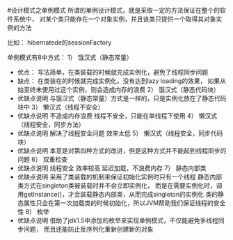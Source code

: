 #设计模式之单例模式
所谓的单例设计模式，就是采取一定的方法保证在整个的软件系统中，
对某个类只能存在一个对象实例，并且该类只提供一个取得其对象实例的方法

比如：
    hibernatede的sessionFactory
    
单例模式有8中方式：
1） 饿汉式（静态常量）
- 优点：
    写法简单，在类装载的时候就完成实例化，避免了线程同步问题
- 缺点：
    在类装在的时候就完成实例化，没有达到lazy loading的效果，
    如果从始至终未使用过这个实例，则会造成内存的浪费
2） 饿汉式（静态代码块）
- 优缺点说明
    与饿汉式（静态常量）方式是一样的，只是实例化放在了静态代码块中
3） 懒汉式（线程不安全）
- 优缺点说明
    不造成内存浪费
    线程不安全，只能在单线程下使用
4） 懒汉式（线程安全，同步方法）
- 优缺点说明
    解决了线程安全问题
    效率太低
5） 懒汉式（线程安全，同步代码块）
- 优缺点说明
    本意是对第四种方式的改进，但是这种方式并不能起到线程同步的问题
6） 双重检查
- 优缺点说明
    线程安全
    效率较高
    延迟加载，不浪费内存
7） 静态内部类
- 优缺点说明
    采用了类装载的机制来保证初始化实例时只有一个线程
    静态内部类方式在singleton类被装载时并不会立即实例化，
    而是在需要实例化时，调用getInstance()，才会装载静态内部类，从而完成singleton的实例化
    类的静态属性只会在第一次加载类的时候初始化，所以JVM帮助我们保证线程的安全性
8） 枚举
- 优缺点说明
    借助了jdk1.5中添加的枚举来实现单例模式，不仅能避免多线程同步问题，
    而且还能防止反序列化重新创建新的对象